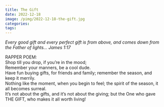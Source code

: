 ```yaml
---
title: The Gift
date: 2022-12-18
image: /pimg/2022-12-18-the-gift.jpg
categories:
tags:
---
```


<p data-block-key="dmbs3"><i>Every good gift and every perfect gift is from above, and comes down from the Father of lights… James 1:17</i></p><p data-block-key="92u9r">RAPPER POEM:<br/>Shop till you drop, if you’re in the mood;<br/>Remember your manners, be a cool dude.<br/>Have fun buying gifts, for friends and family; remember the season, and keep it merrily.<br/>Nothing like the moment, when you begin to feel; the spirit of the season, it all becomes surreal.<br/>It’s not about the gifts, and it’s not about the giving; but the One who gave THE GIFT, who makes it all worth living!</p>

